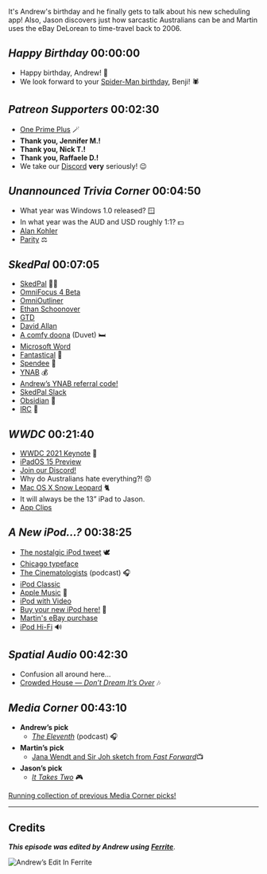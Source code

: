 It's Andrew's birthday and he finally gets to talk about his new scheduling app! Also, Jason discovers just how sarcastic Australians can be and Martin uses the eBay DeLorean to time-travel back to 2006.

## _Happy Birthday_ 00:00:00

- Happy birthday, Andrew! 🎂
- We look forward to your [Spider-Man birthday](https://www.partycity.com/spiderman-party-supplies), Benji! 🕷

## _Patreon Supporters_ 00:02:30

- [One Prime Plus](https://www.patreon.com/HemisphericViews/posts) 🪄
- **Thank you, Jennifer M.!**
- **Thank you, Nick T.!**
- **Thank you, Raffaele D.!**
- We take our [Discord](https://discord.gg/mzdB2ug) **very** seriously! 😉

## _Unannounced Trivia Corner_ 00:04:50

- What year was Windows 1.0 released? 🪟
- In what year was the AUD and USD roughly 1:1? 💵
- [Alan Kohler](https://en.wikipedia.org/wiki/Alan_Kohler)
- [Parity](https://financial-dictionary.thefreedictionary.com/Parity) ⚖️

## _SkedPal_ 00:07:05

- [SkedPal](https://www.skedpal.com) 👨‍🏫
- [OmniFocus 4 Beta](https://www.omnigroup.com/test/)
- [OmniOutliner](https://www.omnigroup.com/omnioutliner)
- [Ethan Schoonover](https://ethanschoonover.com)
- [GTD](https://gettingthingsdone.com)
- [David Allan](https://gettingthingsdone.com/about/)
- [A comfy doona](https://www.sleepsolutions.com.au/australian-doona-and-quilt-buying-guide) (Duvet) 🛏
- [Microsoft Word](https://products.office.com/word)
- [Fantastical](https://flexibits.com/fantastical) 📅
- [Spendee](https://www.spendee.com) 💸
- [YNAB](https://www.youneedabudget.com) 💰
- [Andrew’s YNAB referral code!](https://ynab.com/referral/?ref=omvgckrfFThsnI3X&utm_source=customer_referral)
- [SkedPal Slack](https://www.skedpal.com/forums/topic/skedpal-slack-channel-link/)
- [Obsidian](https://obsidian.md) 📝
- [IRC](https://en.wikipedia.org/wiki/Internet_Relay_Chat) 💬

## _WWDC_ 00:21:40

- [WWDC 2021 Keynote](https://www.youtube.com/watch?v=0TD96VTf0Xs) 🎁
- [iPadOS 15 Preview](https://www.apple.com/ipados/ipados-preview/)
- [Join our Discord!](https://discord.gg/mzdB2ug)
- Why do Australians hate everything?! 😡
- [Mac OS X Snow Leopard](https://en.wikipedia.org/wiki/Mac_OS_X_Snow_Leopard) 🐈
- It will always be the 13” iPad to Jason.
- [App Clips](https://developer.apple.com/app-clips/)

## _A New iPod...?_ 00:38:25

- [The nostalgic iPod tweet](https://twitter.com/InfiniteLoopX/status/1397888422186999814) 🕊
- [Chicago typeface](https://en.wikipedia.org/wiki/Chicago_(typeface))
- [The Cinematologists](http://www.cinematologists.com) (podcast) 🎧
- [iPod Classic](https://en.wikipedia.org/wiki/IPod_Classic)
- [Apple Music](https://www.apple.com/music/) 🎵
- [iPod with Video](https://support.apple.com/en-us/HT204217#ipod)
- [Buy your new iPod here!](https://www.ebay.com.au/sch/doggy117/m.html) 🛒
- [Martin's eBay purchase](https://loungeruminator.net/wp-content/uploads/2021/06/img_2055.jpg)
- [iPod Hi-Fi](https://en.wikipedia.org/wiki/IPod_Hi-Fi) 🔊

## _Spatial Audio_ 00:42:30

- Confusion all around here...
- [Crowded House — _Don’t Dream It’s Over_](https://www.youtube.com/watch?v=J9gKyRmic20) 🎶

## _Media Corner_ 00:43:10

- **Andrew’s pick**
   - [_The Eleventh_](https://www.abc.net.au/radio/programs/the-eleventh/) (podcast) 🎧
- **Martin’s pick**
   - [Jana Wendt and Sir Joh sketch from _Fast Forward_](https://www.youtube.com/watch?v=7l2doxjnn3Y)📺
- **Jason’s pick**
   - [_It Takes Two_](https://www.ea.com/games/it-takes-two) 🎮

[Running collection of previous Media Corner picks!](https://www.craft.do/s/qKYoumUIRdTspk)


---

## Credits

**_This episode was edited by Andrew using_** [**_Ferrite_**](https://www.wooji-juice.com/products/ferrite).

![Andrew’s Edit In Ferrite](https://cdn.hemisphericviews.com/Hemispheric%20Views%20Episode%20030%20Edit.png)
